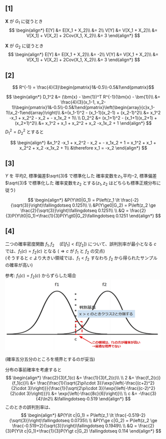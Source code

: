 ## [1]
$\bm{X}$ が $G_1$ に従うとき
$$
\begin{align*}
E[Y] &= E[X_1 + X_2]\\
&= 2\\
V[Y] &= V[X_1 + X_2]\\
&= V[X_1] + V[X_2] + 2Cov(X_1, X_2)\\
&= 3
\end{align*}
$$

$\bm{X}$ が $G_2$ に従うとき
$$
\begin{align*}
E[Y] &= E[X_1 + X_2]\\
&= -2\\
V[Y] &= V[X_1 + X_2]\\
&= V[X_1] + V[X_2] + 2Cov(X_1, X_2)\\
&= 3
\end{align*}
$$

## [2]
$$
R^{-1} = \frac{4}{3}\begin{pmatrix}1&-0.5\\-0.5&1\end{pmatrix}$$

$$
\begin{align*}
D_1^2 &= (\bm{x} - \bm{1})^T R^{-1}(\bm{x} - \bm{1})\\
&= \frac{4}{3}(x_1-1, x_2-1)\begin{pmatrix}1&-0.5\\-0.5&1\end{pmatrix}\left(\begin{array}{c}x_1-1\\x_2-1\end{array}\right)\\
&=(x_1-1)^2 - (x_1-1)(x_2-1) + (x_2-1)^2\\
&= x_1^2 -x_1 + x_2^2 - x_2 + - x_1x_2 + 1\\
\\
D_2^2 &= (x_1+1)^2 - (x_1+1)(x_2+1) + (x_2+1)^2\\
&= x_1^2 + x_1 + x_2^2 + x_2 -x_1x_2 + 1
\end{align*}
$$
$D_1^2 = D_2^2$ とすると

$$
\begin{align*}
&x_1^2 -x_1 + x_2^2 - x_2 + - x_1x_2 + 1 = x_1^2 + x_1 + x_2^2 + x_2 -x_1x_2 + 1\\
&\therefore x_1 = -x_2
\end{align*}
$$

## [3]
$Y$ を 平均$2$, 標準偏差$\sqrt{3}$ で標準化した 確率変数を$z_1$,平均$-2$, 標準偏差$\sqrt{3}$ で標準化した 確率変数を$z_2$ とする($z_1, z_2$ はどちらも標準正規分布に従う)

$$
\begin{align*}
&P(Y\lt0|G_1) = P\left(z_1 \lt \frac{-2}{\sqrt{3}}\right)\fallingdotseq 0.1251\\
\\
&P(Y\ge0|G_2) = P\left(z_2 \ge \frac{2}{\sqrt{3}}\right)\fallingdotseq 0.1251\\
\\
&Q = \frac{2}{3}P(Y\lt0|G_1)+\frac{1}{3}P(Y\gt0|G_2)\fallingdotseq 0.1251
\end{align*}
$$

## [4]
二つの確率密度関数 $f_1, f_2\quad (E[f_1]\lt E[f_2])$ について、誤判別率が最小となる $c$ では、$f_1(c) = f_2(c)$ となる ($\Rightarrow c$ が $f_1$ と $f_2$ の交点)   
(そうすると $c$ より大きい領域では、$f_1 \lt f_2$ すなわち $f_2$ から得られたサンプルの確率が高い)  

参考: $f_1(c) = f_2(c)$ からずらした場合
![参考画像](判別分析の境界.jpeg)  

(確率五分五分のところを境界とするのが妥当)  

分布の事前確率を考慮すると
$$
\begin{align*}
\frac{2}{3}f_1(c) &= \frac{1}{3}f_2(c)\\
\\
2 &= \frac{f_2(c)}{f_1(c)}\\
 &= \frac{\frac{1}{\sqrt{2\pi\cdot 3}}\exp{\left(-\frac{(c+2)^2}{2\cdot 3}\right)}}{\frac{1}{\sqrt{2\pi\cdot 3}}\exp{\left(-\frac{(c-2)^2}{2\cdot 3}\right)}}\\
 &= \exp{\left(-\frac{8c}{6}\right)}\\
 \\
c &= -\frac{3}{4}\ln2\\
&\fallingdotseq-0.519
\end{align*}
$$
このときの誤判別率は、
$$
\begin{align*}
&P(Y\lt c|G_1) = P\left(z_1 \lt \frac{-0.519-2}{\sqrt{3}}\right)\fallingdotseq 0.0735\\
\\
&P(Y\ge c|G_2) = P\left(z_2 \ge \frac{-0.519+2}{\sqrt{3}}\right)\fallingdotseq 0.1949\\
\\
&Q = \frac{2}{3}P(Y\lt c|G_1)+\frac{1}{3}P(Y\gt c|G_2) \fallingdotseq 0.114
\end{align*}
$$